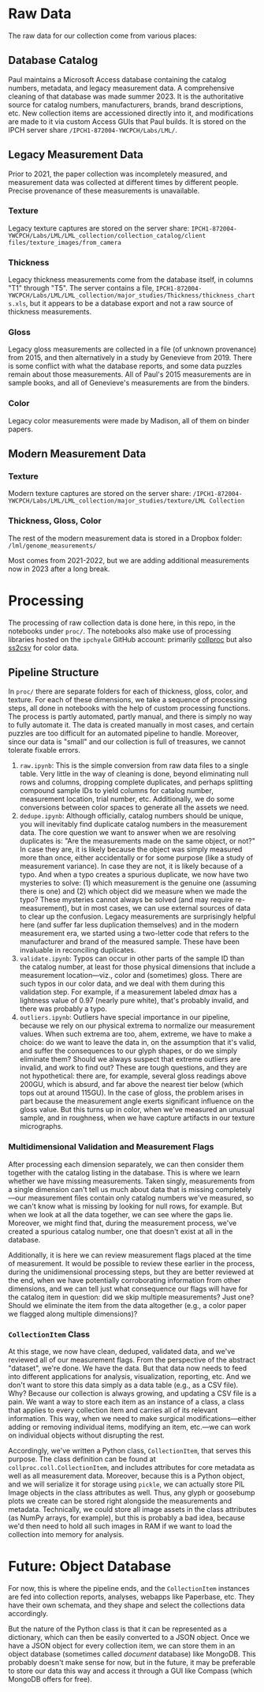 # Raw Data

The raw data for our collection come from various places:

## Database Catalog

Paul maintains a Microsoft Access database containing the catalog numbers, metadata, and legacy measurement data. A comprehensive cleaning of that database was made summer 2023. It is the authoritative source for catalog numbers, manufacturers, brands, brand descriptions, etc. New collection items are accessioned directly into it, and modifications are made to it via custom Access GUIs that Paul builds. It is stored on the IPCH server share ``/IPCH1-872004-YWCPCH/Labs/LML/``.

## Legacy Measurement Data

Prior to 2021, the paper collection was incompletely measured, and measurement data was collected at different times by different people. Precise provenance of these measurements is unavailable.

### Texture

Legacy texture captures are stored on the server share: ``IPCH1-872004-YWCPCH/Labs/LML/LML_collection/collection_catalog/client files/texture_images/from_camera``

### Thickness

Legacy thickness measurements come from the database itself, in columns "T1" through "T5". The server contains a file, ``IPCH1-872004-YWCPCH/Labs/LML/LML_collection/major_studies/Thickness/thickness_charts.xls``, but it appears to be a database export and not a raw source of thickness measurements.

### Gloss

Legacy gloss measurements are collected in a file (of unknown provenance) from 2015, and then alternatively in a study by Genevieve from 2019. There is some conflict with what the database reports, and some data puzzles remain about those measurements. All of Paul's 2015 measurements are in sample books, and all of Genevieve's measurements are from the binders.

### Color

Legacy color measurements were made by Madison, all of them on binder papers.

## Modern Measurement Data

### Texture

Modern texture captures are stored on the server share: ``/IPCH1-872004-YWCPCH/Labs/LML/LML_collection/major_studies/texture/LML Collection``

### Thickness, Gloss, Color

The rest of the modern measurement data is stored in a Dropbox folder: ``/lml/genome_measurements/``

Most comes from 2021-2022, but we are adding additional measurements now in 2023 after a long break.

# Processing

The processing of raw collection data is done here, in this repo, in the notebooks under ``proc/``. The notebooks also make use of processing libraries hosted on the ``ipchyale`` GitHub account: primarily [collproc](https://github.com/ipchyale/collproc) but also [ss2csv](https://github.com/ipchyale/ss2csv) for color data.

## Pipeline Structure

In ``proc/`` there are separate folders for each of thickness, gloss, color, and texture. For each of these dimensions, we take a sequence of processing steps, all done in notebooks with the help of custom processing functions. The process is partly automated, partly manual, and there is simply no way to fully automate it. The data is created manually in most cases, and certain puzzles are too difficult for an automated pipeline to handle. Moreover, since our data is "small" and our collection is full of treasures, we cannot tolerate fixable errors.

1. ``raw.ipynb``: This is the simple conversion from raw data files to a single table. Very little in the way of cleaning is done, beyond eliminating null rows and columns, dropping complete duplicates, and perhaps splitting compound sample IDs to yield columns for catalog number, measurement location, trial number, etc. Additionally, we do some conversions between color spaces to generate all the assets we need.
2. ``dedupe.ipynb``: Although officially, catalog numbers should be unique, you will inevitably find duplicate catalog numbers in the measurement data. The core question we want to answer when we are resolving duplicates is: "Are the measurements made on the same object, or not?" In case they are, it is likely because the object was simply measured more than once, either accidentally or for some purpose (like a study of measurement variance). In case they are not, it is likely because of a typo. And when a typo creates a spurious duplicate, we now have two mysteries to solve: (1) which measurement is the genuine one (assuming there is one) and (2) which object did we measure when we made the typo? These mysteries cannot always be solved (and may require re-measurement), but in most cases, we can use external sources of data to clear up the confusion. Legacy measurements are surprisingly helpful here (and suffer far less duplication themselves) and in the modern measurement era, we started using a two-letter code that refers to the manufacturer and brand of the measured sample. These have been invaluable in reconciling duplicates.
3. ``validate.ipynb``: Typos can occur in other parts of the sample ID than the catalog number, at least for those physical dimensions that include a measurement location&mdash;viz., color and (sometimes) gloss. There are such typos in our color data, and we deal with them during this validation step. For example, if a measurement labeled _dmax_ has a lightness value of 0.97 (nearly pure white), that's probably invalid, and there was probably a typo.
4. ``outliers.ipynb``: Outliers have special importance in our pipeline, because we rely on our physical extrema to normalize our measurement values. When such extrema are too, ahem, extreme, we have to make a choice: do we want to leave the data in, on the assumption that it's valid, and suffer the consequences to our glyph shapes, or do we simply eliminate them? Should we always suspect that extreme outliers are invalid, and work to find out? These are tough questions, and they are not hypothetical: there are, for example, several gloss readings above 200GU, which is absurd, and far above the nearest tier below (which tops out at around 115GU). In the case of gloss, the problem arises in part because the measurement angle exerts significant influence on the gloss value. But this turns up in color, when we've measured an unusual sample, and in roughness, when we have capture artifacts in our texture micrographs.

### Multidimensional Validation and Measurement Flags

After processing each dimension separately, we can then consider them together with the catalog listing in the database. This is where we learn whether we have missing measurements. Taken singly, measurements from a single dimension can't tell us much about data that is missing completely&mdash;our measurement files contain only catalog numbers we've measured, so we can't know what is missing by looking for null rows, for example. But when we look at all the data together, we can see where the gaps lie. Moreover, we might find that, during the measurement process, we've created a spurious catalog number, one that doesn't exist at all in the database.

Additionally, it is here we can review measurement flags placed at the time of measurement. It would be possible to review these earlier in the process, during the unidimensional processing steps, but they are better reviewed at the end, when we have potentially corroborating information from other dimensions, and we can tell just what consequence our flags will have for the catalog item in question: did we skip multiple measurements? Just one? Should we eliminate the item from the data altogether (e.g., a color paper we flagged along multiple dimensions)? 

### ``CollectionItem`` Class

At this stage, we now have clean, deduped, validated data, and we've reviewed all of our measurement flags. From the perspective of the abstract "dataset", we're done. We have the data. But that data now needs to feed into different applications for analysis, visualization, reporting, etc. And we don't want to store this data simply as a data table (e.g., as a CSV file). Why? Because our collection is always growing, and updating a CSV file is a pain. We want a way to store each item as an instance of a class, a class that applies to every collection item and carries all of its relevant information. This way, when we need to make surgical modifications&mdash;either adding or removing individual items, modifying an item, etc.&mdash;we can work on individual objects without disrupting the rest.

Accordingly, we've written a Python class, ``CollectionItem``, that serves this purpose. The class definition can be found at ``collproc.coll.CollectionItem``, and includes attributes for core metadata as well as all measurement data. Moreover, because this is a Python object, and we will serialize it for storage using ``pickle``, we can actually store PIL Image objects in the class attributes as well. Thus, any glyph or goosebump plots we create can be stored right alongside the measurements and metadata. Technically, we could store all image assets in the class attributes (as NumPy arrays, for example), but this is probably a bad idea, because we'd then need to hold all such images in RAM if we want to load the collection into memory for analysis.

# Future: Object Database

For now, this is where the pipeline ends, and the ``CollectionItem`` instances are fed into collection reports, analyses, webapps like Paperbase, etc. They have their own schemata, and they shape and select the collections data accordingly. 

But the nature of the Python class is that it can be represented as a dictionary, which can then be easily converted to a JSON object. Once we have a JSON object for every collection item, we can store them in an object database (sometimes called _document_ database) like MongoDB. This probably doesn't make sense for now, but in the future, it may be preferable to store our data this way and access it through a GUI like Compass (which MongoDB offers for free).




